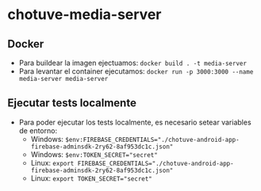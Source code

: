 # chotuve-media-server

## Docker
- Para buildear la imagen ejectuamos:
```docker build . -t media-server```
- Para levantar el container ejecutamos:  ```docker run -p 3000:3000 --name media-server media-server```

## Ejecutar tests localmente
- Para poder ejecutar los tests localmente, es necesario setear variables de entorno:
    - Windows: ```$env:FIREBASE_CREDENTIALS="./chotuve-android-app-firebase-adminsdk-2ry62-8af953dc1c.json"```
    - Windows: ```$env:TOKEN_SECRET="secret"```
    - Linux: ```export FIREBASE_CREDENTIALS="./chotuve-android-app-firebase-adminsdk-2ry62-8af953dc1c.json"```
    - Linux: ```export TOKEN_SECRET="secret"```